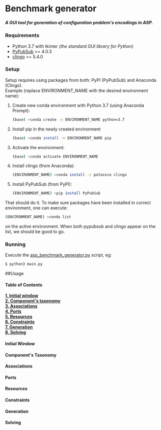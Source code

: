 # Benchmark generator

##### A GUI tool for generation of configuration problem's encodings in ASP.

### Requirements
 - Python 3.7 with tkinter _(the standard GUI library for Python)_
 - [PyPubSub](https://pypi.org/project/PyPubSub/ "PyPubSub on PyPI") >= 4.0.3
 - [clingo](https://anaconda.org/potassco/clingo "Clingo on anaconda") >= 5.4.0

### Setup 
Setup requires using packages from both: PyPI (PyPubSub) and Anaconda (Clingo).\
Example (replace ENVIRONMENT_NAME with the desired environment name):
1. Create new conda environment with Python 3.7 (using Anaconda Prompt):
    ```sh
    (base) >conda create -n ENVIRONMENT_NAME python=3.7
    ```
2. Install pip in the newly created environment
    ```sh
    (base) >conda install -n ENVIRONMENT_NAME pip
    ```
3. Activate the environment:
    ```sh
    (base) >conda activate ENVIRONMENT_NAME
    ```
4. Install clingo (from Anaconda):
    ```sh
    (ENVIRONMENT_NAME) >conda install -c potassco clingo
    ```
5. Install PyPubSub (from PyPI):
    ```sh
    (ENVIRONMENT_NAME) >pip install PyPubSub
    ```
That should do it. To make sure packages have been installed in correct environment, one can execute:
```sh
(ENVIRONMENT_NAME) >conda list
```
on the active environment. When both pypubsub and clingo appear on the list, we should be good to go.
   
### Running
Execute the [asp_benchmark_generator.py](asp_benchmark_generator.py) script, eg:
```sh
$ python3 main.py
```
##Usage

#### Table of Contents
**[1. Initial window](#initial-window)**\
**[2. Component's taxonomy](#component's-taxonomy)**\
**[3. Associations](#associations)**\
**[4. Ports](#ports)**\
**[5. Resources](#resources)**\
**[6. Constraints](#constraints)**\
**[7. Generation](#generation)**\
**[8. Solving](#solving)**

#### Initial Window

#### Component's Taxonomy

#### Associations

#### Ports

#### Resources 

#### Constraints

#### Generation

#### Solving






